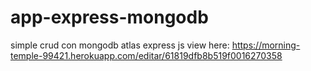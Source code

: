 # app-express-mongodb 
simple crud con mongodb atlas express js 
view here: https://morning-temple-99421.herokuapp.com/editar/61819dfb8b519f0016270358
